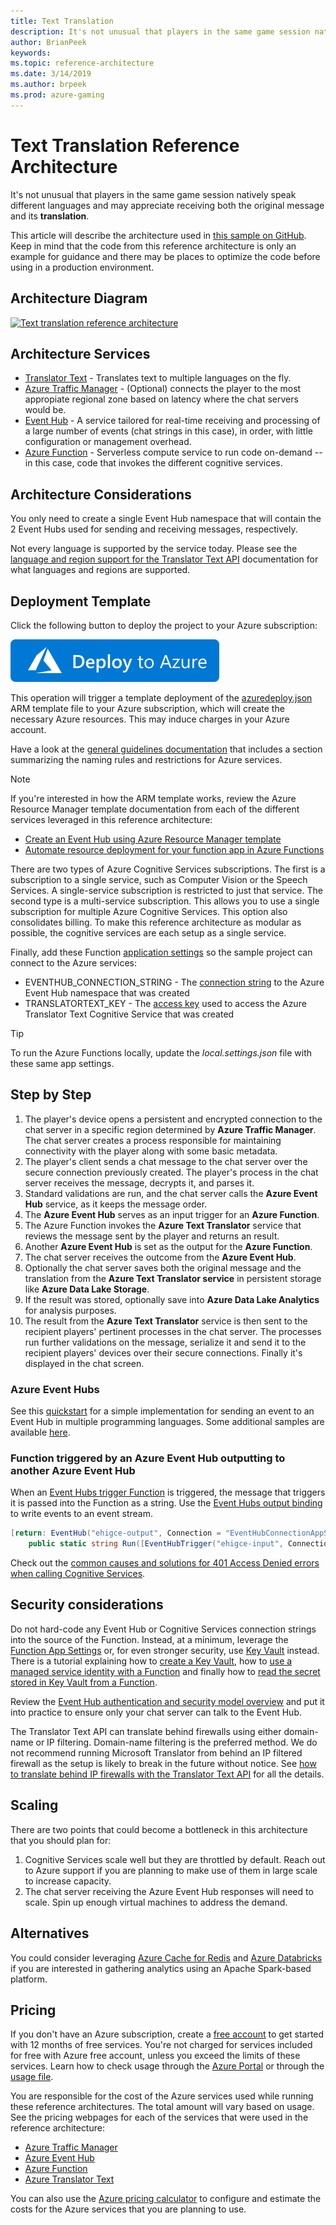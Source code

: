 ```yaml
---
title: Text Translation
description: It's not unusual that players in the same game session natively speak different languages and may appreciate receiving both the original message and its translation.
author: BrianPeek
keywords: 
ms.topic: reference-architecture
ms.date: 3/14/2019
ms.author: brpeek
ms.prod: azure-gaming
---
```


# Text Translation Reference Architecture

It's not unusual that players in the same game session natively speak different languages and may appreciate receiving both the original message and its **translation**.

This article will describe the architecture used in [this sample on GitHub](https://github.com/Azure-Samples/gaming-cognitive-services-text-translation). Keep in mind that the code from this reference architecture is only an example for guidance and there may be places to optimize the code before using in a production environment.

## Architecture Diagram

[![Text translation reference architecture](media/cognitive/cognitive-text-translation.png)](media/cognitive/cognitive-text-translation.png)

## Architecture Services

- [Translator Text](https://docs.microsoft.com/azure/cognitive-services/translator/translator-info-overview) - Translates text to multiple languages on the fly.
- [Azure Traffic Manager](https://docs.microsoft.com/azure/traffic-manager/traffic-manager-overview) - (Optional) connects the player to the most appropiate regional zone based on latency where the chat servers would be.
- [Event Hub](https://azure.microsoft.com/services/event-hubs/) - A service tailored for real-time receiving and processing of a large number of events (chat strings in this case), in order, with little configuration or management overhead.
- [Azure Function](https://docs.microsoft.com/azure/azure-functions/functions-overview) - Serverless compute service to run code on-demand -- in this case, code that invokes the different cognitive services.

## Architecture Considerations

You only need to create a single Event Hub namespace that will contain the 2 Event Hubs used for sending and receiving messages, respectively.

Not every language is supported by the service today.  Please see the [language and region support for the Translator Text API](https://docs.microsoft.com/azure/cognitive-services/translator/language-support) documentation for what languages and regions are supported.

## Deployment Template

Click the following button to deploy the project to your Azure subscription:

[![Deploy to Azure](media/deploytoazure.svg)](https://aka.ms/arm-gaming-cognitive-services-text-translation)

This operation will trigger a template deployment of the [azuredeploy.json](https://github.com/Azure-Samples/gaming-cognitive-services-text-translation/blob/master/azuredeploy.json) ARM template file to your Azure subscription, which will create the necessary Azure resources. This may induce charges in your Azure account.

Have a look at the [general guidelines documentation](./general-guidelines.md#naming-conventions) that includes a section summarizing the naming rules and restrictions for Azure services.

>[!NOTE]
> If you're interested in how the ARM template works, review the Azure Resource Manager template documentation from each of the different services leveraged in this reference architecture:
>
> - [Create an Event Hub using Azure Resource Manager template](https://docs.microsoft.com/azure/event-hubs/event-hubs-resource-manager-namespace-event-hub)
> - [Automate resource deployment for your function app in Azure Functions](https://docs.microsoft.com/azure/azure-functions/functions-infrastructure-as-code)

There are two types of Azure Cognitive Services subscriptions. The first is a subscription to a single service, such as Computer Vision or the Speech Services. A single-service subscription is restricted to just that service. The second type is a multi-service subscription. This allows you to use a single subscription for multiple Azure Cognitive Services. This option also consolidates billing. To make this reference architecture as modular as possible, the cognitive services are each setup as a single service.

Finally, add these Function [application settings](https://docs.microsoft.com/azure/azure-functions/functions-how-to-use-azure-function-app-settings) so the sample project can connect to the Azure services:

- EVENTHUB_CONNECTION_STRING - The [connection string](https://docs.microsoft.com/azure/event-hubs/event-hubs-get-connection-string) to the Azure Event Hub namespace that was created
- TRANSLATORTEXT_KEY - The [access key](https://docs.microsoft.com/azure/azure-functions/functions-how-to-use-azure-function-app-settings) used to access the Azure Translator Text Cognitive Service that was created

>[!TIP]
> To run the Azure Functions locally, update the *local.settings.json* file with these same app settings.

## Step by Step

1. The player's device opens a persistent and encrypted connection to the chat server in a specific region determined by **Azure Traffic Manager**. The chat server creates a process responsible for maintaining connectivity with the player along with some basic metadata.
1. The player's client sends a chat message to the chat server over the secure connection previously created. The player's process in the chat server receives the message, decrypts it, and parses it.
1. Standard validations are run, and the chat server calls the **Azure Event Hub** service, as it keeps the message order.
1. The **Azure Event Hub** serves as an input trigger for an **Azure Function**.
1. The Azure Function invokes the **Azure Text Translator** service that reviews the message sent by the player and returns an result.
1. Another **Azure Event Hub** is set as the output for the **Azure Function**.
1. The chat server receives the outcome from the **Azure Event Hub**.
1. Optionally the chat server saves both the original message and the translation from the **Azure Text Translator service** in persistent storage like **Azure Data Lake Storage**.
1. If the result was stored, optionally save into **Azure Data Lake Analytics** for analysis purposes.
1. The result from the **Azure Text Translator** service is then sent to the recipient players' pertinent processes in the chat server. The processes run further validations on the message, serialize it and send it to the recipient players' devices over their secure connections. Finally it's displayed in the chat screen.

### Azure Event Hubs

See this [quickstart](https://docs.microsoft.com/azure/event-hubs/event-hubs-dotnet-framework-getstarted-send) for a simple implementation for sending an event to an Event Hub in multiple programming languages.  Some additional samples are available [here](https://github.com/Azure/azure-event-hubs/tree/master/samples).

### Function triggered by an Azure Event Hub outputting to another Azure Event Hub

When an [Event Hubs trigger Function](https://docs.microsoft.com/azure/azure-functions/functions-bindings-event-hubs#trigger) is triggered, the message that triggers it is passed into the Function as a string. Use the [Event Hubs output binding](https://docs.microsoft.com/azure/azure-functions/functions-bindings-event-hubs#output) to write events to an event stream.

```csharp
[return: EventHub("ehigce-output", Connection = "EventHubConnectionAppSetting")]
    public static string Run([EventHubTrigger("ehigce-input", Connection = "EventHubConnectionAppSetting")] string chatString, ILogger log)
```

Check out the [common causes and solutions for 401 Access Denied errors when calling Cognitive Services](https://blogs.msdn.microsoft.com/kwill/2017/05/17/http-401-access-denied-when-calling-azure-cognitive-services-apis/).

## Security considerations

Do not hard-code any Event Hub or Cognitive Services connection strings into the source of the Function.  Instead, at a minimum, leverage the [Function App Settings](https://docs.microsoft.com/azure/azure-functions/functions-how-to-use-azure-function-app-settings#manage-app-service-settings) or, for even stronger security, use [Key Vault](https://docs.microsoft.com/azure/key-vault/) instead. There is a tutorial explaining how to [create a Key Vault](https://blogs.msdn.microsoft.com/benjaminperkins/2018/06/13/create-an-azure-key-vault-and-secret/), how to [use a managed service identity with a Function](https://blogs.msdn.microsoft.com/benjaminperkins/2018/06/13/using-managed-service-identity-msi-with-and-azure-app-service-or-an-azure-function/) and finally how to [read the secret stored in Key Vault from a Function](https://blogs.msdn.microsoft.com/benjaminperkins/2018/06/13/how-to-connect-to-a-database-from-an-azure-function-using-azure-key-vault/).

Review the [Event Hub authentication and security model overview](https://docs.microsoft.com/azure/event-hubs/event-hubs-authentication-and-security-model-overview) and put it into practice to ensure only your chat server can talk to the Event Hub.

The Translator Text API can translate behind firewalls using either domain-name or IP filtering. Domain-name filtering is the preferred method. We do not recommend running Microsoft Translator from behind an IP filtered firewall as the setup is likely to break in the future without notice. See [how to translate behind IP firewalls with the Translator Text API](https://docs.microsoft.com/azure/cognitive-services/translator/firewalls) for all the details.

## Scaling

There are two points that could become a bottleneck in this architecture that you should plan for:

1. Cognitive Services scale well but they are throttled by default. Reach out to Azure support if you are planning to make use of them in large scale to increase capacity.
1. The chat server receiving the Azure Event Hub responses will need to scale. Spin up enough virtual machines to address the demand.

## Alternatives

You could consider leveraging [Azure Cache for Redis](https://docs.microsoft.com/azure/azure-cache-for-redis/cache-overview) and [Azure Databricks](https://docs.microsoft.com/azure/azure-databricks/what-is-azure-databricks) if you are interested in gathering analytics using an Apache Spark-based platform.

## Pricing

If you don't have an Azure subscription, create a [free account](https://aka.ms/azfreegamedev) to get started with 12 months of free services. You're not charged for services included for free with Azure free account, unless you exceed the limits of these services. Learn how to check usage through the [Azure Portal](https://docs.microsoft.com/azure/billing/billing-check-free-service-usage#check-usage-on-the-azure-portal) or through the [usage file](https://docs.microsoft.com/azure/billing/billing-check-free-service-usage#check-usage-through-the-usage-file).

You are responsible for the cost of the Azure services used while running these reference architectures.  The total amount will vary based on usage. See the pricing webpages for each of the services that were used in the reference architecture:

- [Azure Traffic Manager](https://azure.microsoft.com/pricing/details/traffic-manager/)
- [Azure Event Hub](https://azure.microsoft.com/pricing/details/event-hubs/)
- [Azure Function](https://azure.microsoft.com/pricing/details/functions/)
- [Azure Translator Text](https://azure.microsoft.com/pricing/details/cognitive-services/translator-text-api/)

You can also use the [Azure pricing calculator](https://azure.microsoft.com/pricing/calculator/) to configure and estimate the costs for the Azure services that you are planning to use.